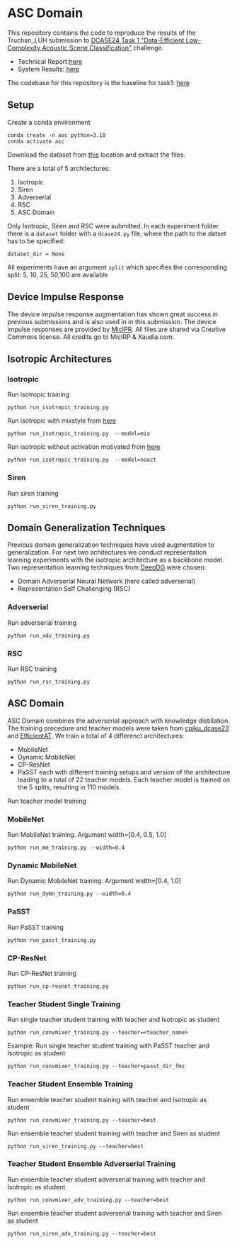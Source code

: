 <!-- # DCASE24_Task1
Data loader and solution method for the DCASE 2024 Challenge Task1 

Task 1: Data-Efficient Low-Complexity Acoustic Scene Classification

Official DCASE Task desciption: https://dcase.community/challenge2024/task-data-efficient-low-complexity-acoustic-scene-classification -->

# ASC Domain
This repository contains the code to reproduce the results of the Truchan_LUH submission to  [DCASE24 Task 1 "Data-Efficient Low-Complexity Acoustic Scene Classification"](https://dcase.community/challenge2024/task-data-efficient-low-complexity-acoustic-scene-classification) challenge.

- Technical Report:[here](https://dcase.community/documents/challenge2024/technical_reports/DCASE2024_Truchan_3_t1.pdf)
- System Results: [here](https://dcase.community/challenge2024/task-data-efficient-low-complexity-acoustic-scene-classification-results)

The codebase for this repository is the baseline for task1: [here](https://github.com/CPJKU/dcase2024_task1_baseline)


## Setup
Create a conda environment
```
conda create -n asc python=3.10
conda activate asc
```
Download the dataset from [this](https://zenodo.org/record/6337421) location and extract the files.

There are a total of 5 architectures:
1. Isotropic
2. Siren
3. Adverserial
4. RSC
5. ASC Domain

Only Isotropic, Siren and RSC were submitted. In each experiment folder there is a ```dataset``` folder with a ```dcase24.py``` file, where the path to the datset has to be specified:
```
dataset_dir = None
```
All experiments have an argument ```split``` which specifies the corresponding split: 5, 10, 25, 50,100 are available

## Device Impulse Response
The device impulse response augmentation has shown great success in previous submissions and is also used in in this submission. The device impulse responses are provided by [MicIPR](http://micirp.blogspot.com/). All files are shared via Creative Commons license. All credits go to MicIRP & Xaudia.com.

## Isotropic Architectures

### Isotropic
Run isotropic training
```
python run_isotropic_training.py 
```

Run isotropic with mixstyle from [here](https://arxiv.org/pdf/2104.02008)
```
python run_isotropic_training.py  --model=mix
```

Run isotropic without activation motivated from [here](https://arxiv.org/pdf/1610.02357)
```
python run_isotropic_training.py  --model=noact
```

### Siren
Run siren training
```
python run_siren_training.py 
```

## Domain Generalization Techniques
Previous domain generalization techniques have used augmentation to generalization. For next two achitectures we conduct representation learning experiments with the isotropic architecture as a backbone model. Two representation learning techniques from [DeepDG](https://github.com/jindongwang/transferlearning/tree/master/code/DeepDG) were chosen:
- Domain Adverserial Neural Network (here called adverserial)
- Representation Self Challenging (RSC)

### Adverserial
Run adverserial training
```
python run_adv_training.py 
```

### RSC
Run RSC training
```
python run_rsc_training.py 
```

## ASC Domain
ASC Domain combines the adverserial approach with knowledge distillation. The training procedure and teacher models were taken from [cpjku_dcase23](https://github.com/fschmid56/cpjku_dcase23) and [EfficientAT](https://github.com/fschmid56/EfficientAT). We train a total of 4 differenct architectures:
- MobileNet
- Dynamic MobileNet
- CP-ResNet
- PaSST
each with different training setups and version of the architecture leading to a total of 22 teacher models. Each teacher model is trained on the 5 splits, resulting in 110 models.

Run teacher model training
### MobileNet
Run MobileNet training. Argument width=[0.4, 0.5, 1.0]
```
python run_mn_training.py --width=0.4 
```

### Dynamic MobileNet
Run Dynamic MobileNet training. Argument width=[0.4, 1.0]
```
python run_dymn_training.py --width=0.4 
```

### PaSST
Run PaSST training
```
python run_passt_training.py 
```

### CP-ResNet
Run CP-ResNet training
```
python run_cp-resnet_training.py
```

### Teacher Student Single Training
Run single teacher student training with teacher and Isotropic as student
```
python run_convmixer_training.py --teacher=<teacher_name>
```
Example: Run single teacher student training with PaSST teacher and Isotropic as student
```
python run_convmixer_training.py --teacher=passt_dir_fms 
```

### Teacher Student Ensemble Training
Run ensemble teacher student training with teacher and Isotropic as student
```
python run_convmixer_training.py --teacher=best
```
Run ensemble teacher student training with teacher and Siren as student
```
python run_siren_training.py --teacher=best
```

### Teacher Student Ensemble Adverserial Training
Run ensemble teacher student adverserial training with teacher and Isotropic as student
```
python run_convmixer_adv_training.py --teacher=best
```
Run ensemble teacher student adverserial training with teacher and Siren as student
```
python run_siren_adv_training.py --teacher=best
```








